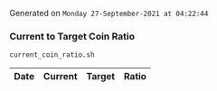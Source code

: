 Generated on `Monday 27-September-2021 at 04:22:44`

### Current to Target Coin Ratio
`current_coin_ratio.sh`

Date|Current|Target|Ratio
---|---|---|---

